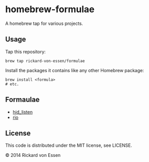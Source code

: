# homebrew-formulae

A homebrew tap for various projects.

## Usage

Tap this repository:

    brew tap rickard-von-essen/formulae

Install the packages it contains like any other Homebrew package:

    brew install <formula>
    # etc.

## Formaulae

* [hid_listen](https://github.com/PaulStoffregen/hid_listen)
* [rio](https://rio.io/)

## License

This code is distributed under the MIT license, see LICENSE.

© 2014 Rickard von Essen
